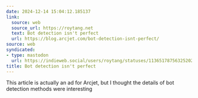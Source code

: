 ```yaml
---
date: 2024-12-14 15:04:12.185137
link:
  source: web
  source_url: https://roytang.net
  text: Bot detection isn't perfect
  url: https://blog.arcjet.com/bot-detection-isnt-perfect/
source: web
syndicated:
- type: mastodon
  url: https://indieweb.social/users/roytang/statuses/113651787563252023
title: Bot detection isn't perfect
---
```


This article is actually an ad for Arcjet, but I thought the details of bot detection methods were interesting